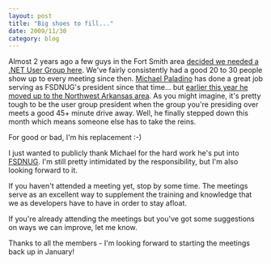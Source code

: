 ```yaml
---
layout: post
title: "Big shoes to fill..."
date: 2009/11/30
category: blog
---
```


Almost 2 years ago a few guys in the Fort Smith area [decided we needed a .NET User Group here](/blog/2008/02/11/my-first-net-user-group-meeting-and-fsdnug/). We've fairly consistently had a good 20 to 30 people show up to every meeting since then. [Michael Paladino](http://www.mpaladino.com/) has done a great job serving as FSDNUG's president since that time... but [earlier this year he moved up to the Northwest Arkansas area](http://www.mpaladino.com/post/A-New-Adventure.aspx). As you might imagine, it's pretty tough to be the user group president when the group you're presiding over meets a good 45+ minute drive away. Well, he finally stepped down this month which means someone else has to take the reins.

For good or bad, I'm his replacement :-) 

I just wanted to publicly thank Michael for the hard work he's put into [FSDNUG](http://fsdnug.org). I'm still pretty intimidated by the responsibility, but I'm also looking forward to it.

If you haven't attended a meeting yet, stop by some time. The meetings serve as an excellent way to supplement the training and knowledge that we as developers have to have in order to stay afloat. 

If you're already attending the meetings but you've got some suggestions on ways we can improve, let me know. 

Thanks to all the members - I'm looking forward to starting the meetings back up in January!

